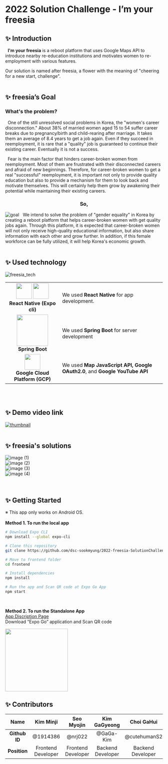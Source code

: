 # 2022 Solution Challenge - I’m your freesia

## ✨ Introduction
&nbsp; **I'm your freesia** is a reboot platform that uses Google Maps API to introduce nearby re-education institutions and motivates women to re-employment with various features.

Our solution is named after freesia, a flower with the meaning of "cheering for a new start, challenge".
<br/><br/>

## ✨ freesia’s Goal
### What's the problem?
&nbsp; One of the still unresolved social problems in Korea, the "women's career disconnection." About 38% of married women aged 15 to 54 suffer career breaks due to pregnancy/birth and child-rearing after marriage. It takes them an average of 8.4 years to get a job again. Even if they succeed in reemployment, it is rare that a "quality" job is guaranteed to continue their existing career. Eventually it is not a success.

&nbsp; Fear is the main factor that hinders career-broken women from reemployment. Most of them are frustrated with their disconnected careers and afraid of new beginnings. Therefore, for career-broken women to get a real "successful" reemployment, it is important not only to provide quality education but also to provide a mechanism for them to look back and motivate themselves. This will certainly help them grow by awakening their potential while maintaining their existing careers.

<h3 align="center"><b>So,</b></h3>

![goal](https://user-images.githubusercontent.com/61882016/160788790-0843a7f0-eb72-4263-918a-9987ed5ab0b8.png)
&nbsp; We intend to solve the problem of "gender equality" in Korea by creating a reboot platform that helps career-broken women with get quality jobs again. Through this platform, it is expected that career-broken women will not only receive high-quality educational information, but also share information with each other and grow further. In addition, if this female workforce can be fully utilized, it will help Korea's economic growth.
<br/><br/>

## ✨ Used technology
![freesia_tech](https://user-images.githubusercontent.com/87821678/160786178-f78336e5-7afe-4555-a2ca-29daadf1c36f.PNG)

<div align="center">
<table>
  <tr>
    <td align="center">
      <img src="https://media.vlpt.us/images/offdutybyblo/post/55e6994d-1767-4f76-bd5d-58974dc1ed14/react-native.png" width="50px">
      <img src="https://media.vlpt.us/images/jisoolee11/post/59b75cbb-e395-4dd8-966b-e2b26731fc0c/expo_logo_icon_145293.png" width="50px">
      <br/>
      <strong>React Native (Expo cli)</strong>
    </td>
    <td>We used <strong>React Native</strong> for app development.</td>
  </tr>
  <tr>
    <td align="center">
      <img src="https://media.vlpt.us/images/chs98412/post/06333f8b-07fd-45c3-9fc0-a86ce28759cc/103466606-760a4000-4d14-11eb-9941-2f3d00371471.png" width="100px"><br/>
      <strong>Spring Boot</strong>
    </td>
    <td>We used <strong>Spring Boot</strong> for server development</td>
  </tr>
  <tr>
    <td align="center">
      <img src="https://www.nicepng.com/png/full/30-300217_new-google-cloud-platform-apps-google-cloud-platform.png" width="50px"><br/>
      <strong>Google Cloud Platform (GCP)</strong>
    </td>
    <td>We used <strong>Map JavaScript API, Google OAuth2.0</strong>, and <strong>Google YouTube API</strong></td>
  </tr>
</table>
</div>
<br/><br/>

## ✨ Demo video link
 [![thumbnail](https://user-images.githubusercontent.com/61882016/160792989-4d8422ae-7f99-41bf-a67f-67971b059e82.png)
]()
<br/><br/>

## ✨ freesia's solutions
![image (1)]()  
![image (2)]()  
![image (3)]()  
![image (4)]()  
<br/><br/>

## ✨ Getting Started
※ This app only works on Android OS. <br><br> 
**Method 1. To run the local app**

```bash
# Download Expo CLI
npm install --global expo-cli

# Clone this repository
git clone https://github.com/dsc-sookmyung/2022-freesia-SolutionChallenge.git

# Move to frontend folder
cd frontend

# Install dependencies
npm install

# Run the app and Scan QR code at Expo Go App
npm start
```
<br>

**Method 2. To run the Standalone App**  
[App Discription Page](https://expo.dev/@smjan27/frontend)  
Download “Expo Go” application and Scan QR code  

<img src="https://qr.expo.dev/expo-go?owner=smjan27&slug=frontend&releaseChannel=default&host=exp.host" width="200px">
<br />

## ✨ Contributors
| Name | Kim Minji | Seo Myojin | Kim GaGyeong | Choi GaHui |
| :-: | :-: | :-: | :-: | :-: |
| **Github ID** | @1914386 | @nrj022 | @GaGa-Kim | @cutehumanS2 |
| **Position** | Frontend Developer | Frontend Developer | Backend Developer | Backend Developer |
